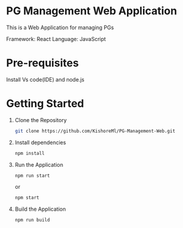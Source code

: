 # PG Management Web Application

This is a Web Application for managing PGs

Framework: React
Language: JavaScript

# Pre-requisites

Install Vs code(IDE) and node.js

# Getting Started 

1. Clone the Repository

     ```bash
    git clone https://github.com/KishoreMl/PG-Management-Web.git
     ```
2. Install dependencies 

    ```bash
    npm install
    ```

3. Run the Application

    ```bash
    npm run start
    ```
    or
    ```bash 
    npm start
    ```

4. Build the Application

    ```bash
    npm run build
    ```
